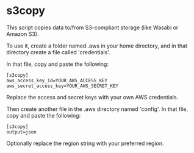 # s3copy
This script copies data to/from S3-compliant storage (like Wasabi or Amazon S3).

To use it, create a folder named .aws in your home directory, and in that directory
create a file called 'credentials'.  

In that file, copy and paste the following:

```
[s3copy]
aws_access_key_id=YOUR_AWS_ACCESS_KEY
aws_secret_access_key=YOUR_AWS_SECRET_KEY
```

Replace the access and secret keys with your own AWS credentials.

Then create another file in the .aws directory named 'config'. In that file, copy and paste the following:

```
[s3copy]
output=json
```

Optionally replace the region string with your preferred region.
